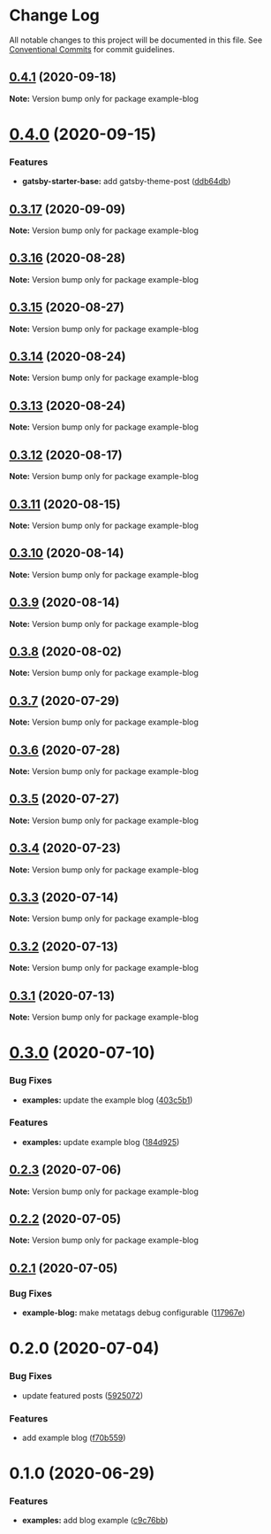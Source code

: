 # Change Log

All notable changes to this project will be documented in this file.
See [Conventional Commits](https://conventionalcommits.org) for commit guidelines.

## [0.4.1](https://github.com/reflexjs/reflex/compare/example-blog@0.4.0...example-blog@0.4.1) (2020-09-18)

**Note:** Version bump only for package example-blog





# [0.4.0](https://github.com/reflexjs/reflex/compare/example-blog@0.3.17...example-blog@0.4.0) (2020-09-15)


### Features

* **gatsby-starter-base:** add gatsby-theme-post ([ddb64db](https://github.com/reflexjs/reflex/commit/ddb64dbcf79ba10e061a6d980d1f3b717168bf41))





## [0.3.17](https://github.com/reflexjs/reflex/compare/example-blog@0.3.16...example-blog@0.3.17) (2020-09-09)

**Note:** Version bump only for package example-blog





## [0.3.16](https://github.com/reflexjs/reflex/compare/example-blog@0.3.15...example-blog@0.3.16) (2020-08-28)

**Note:** Version bump only for package example-blog





## [0.3.15](https://github.com/reflexjs/reflex/compare/example-blog@0.3.14...example-blog@0.3.15) (2020-08-27)

**Note:** Version bump only for package example-blog





## [0.3.14](https://github.com/reflexjs/reflex/compare/example-blog@0.3.13...example-blog@0.3.14) (2020-08-24)

**Note:** Version bump only for package example-blog





## [0.3.13](https://github.com/reflexjs/reflex/compare/example-blog@0.3.12...example-blog@0.3.13) (2020-08-24)

**Note:** Version bump only for package example-blog





## [0.3.12](https://github.com/reflexjs/reflex/compare/example-blog@0.3.11...example-blog@0.3.12) (2020-08-17)

**Note:** Version bump only for package example-blog





## [0.3.11](https://github.com/reflexjs/reflex/compare/example-blog@0.3.10...example-blog@0.3.11) (2020-08-15)

**Note:** Version bump only for package example-blog





## [0.3.10](https://github.com/reflexjs/reflex/compare/example-blog@0.3.9...example-blog@0.3.10) (2020-08-14)

**Note:** Version bump only for package example-blog





## [0.3.9](https://github.com/reflexjs/reflex/compare/example-blog@0.3.8...example-blog@0.3.9) (2020-08-14)

**Note:** Version bump only for package example-blog





## [0.3.8](https://github.com/reflexjs/reflex/compare/example-blog@0.3.7...example-blog@0.3.8) (2020-08-02)

**Note:** Version bump only for package example-blog





## [0.3.7](https://github.com/reflexjs/reflex/compare/example-blog@0.3.6...example-blog@0.3.7) (2020-07-29)

**Note:** Version bump only for package example-blog





## [0.3.6](https://github.com/reflexjs/reflex/compare/example-blog@0.3.5...example-blog@0.3.6) (2020-07-28)

**Note:** Version bump only for package example-blog





## [0.3.5](https://github.com/reflexjs/reflex/compare/example-blog@0.3.4...example-blog@0.3.5) (2020-07-27)

**Note:** Version bump only for package example-blog





## [0.3.4](https://github.com/reflexjs/reflex/compare/example-blog@0.3.3...example-blog@0.3.4) (2020-07-23)

**Note:** Version bump only for package example-blog





## [0.3.3](https://github.com/reflexjs/reflex/compare/example-blog@0.3.2...example-blog@0.3.3) (2020-07-14)

**Note:** Version bump only for package example-blog





## [0.3.2](https://github.com/reflexjs/reflex/compare/example-blog@0.3.1...example-blog@0.3.2) (2020-07-13)

**Note:** Version bump only for package example-blog





## [0.3.1](https://github.com/reflexjs/reflex/compare/example-blog@0.3.0...example-blog@0.3.1) (2020-07-13)

**Note:** Version bump only for package example-blog





# [0.3.0](https://github.com/reflexjs/reflex/compare/example-blog@0.2.3...example-blog@0.3.0) (2020-07-10)


### Bug Fixes

* **examples:** update the example blog ([403c5b1](https://github.com/reflexjs/reflex/commit/403c5b183e045de5a7f9ef021fb1ed3e4748fdb9))


### Features

* **examples:** update example blog ([184d925](https://github.com/reflexjs/reflex/commit/184d925c88c704a77b8fe229a0a29e5270b02b95))





## [0.2.3](https://github.com/reflexjs/reflex/compare/example-blog@0.2.2...example-blog@0.2.3) (2020-07-06)

**Note:** Version bump only for package example-blog





## [0.2.2](https://github.com/reflexjs/reflex/compare/example-blog@0.2.1...example-blog@0.2.2) (2020-07-05)

**Note:** Version bump only for package example-blog





## [0.2.1](https://github.com/reflexjs/reflex/compare/example-blog@0.2.0...example-blog@0.2.1) (2020-07-05)


### Bug Fixes

* **example-blog:** make metatags debug configurable ([117967e](https://github.com/reflexjs/reflex/commit/117967ee0af16dc2ec6082da48dbcdb6dafb10a1))





# 0.2.0 (2020-07-04)


### Bug Fixes

* update featured posts ([5925072](https://github.com/reflexjs/reflex/commit/59250727147d7b8ab8844f61def8b67dcbf16e95))


### Features

* add example blog ([f70b559](https://github.com/reflexjs/reflex/commit/f70b5594f4f53a6033bde9899a3717cc4058c9a9))





# 0.1.0 (2020-06-29)


### Features

* **examples:** add blog example ([c9c76bb](https://github.com/reflexjs/reflex/commit/c9c76bb0b8200a9f7e77414f4f654530d253551d))
